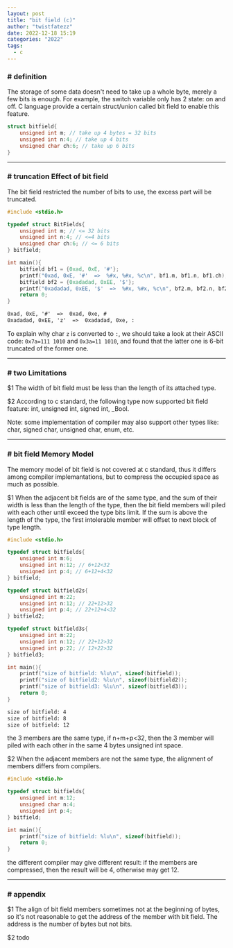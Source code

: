 ```yaml
---
layout: post
title: "bit field (c)"
author: "twistfatezz"
date: 2022-12-18 15:19
categories: "2022"
tags:
  - c
---
```

### # definition 
The storage of some data doesn't need to take up a whole byte, merely a few bits is enough. For example, the switch variable only has 2 state: on and off. C language provide a certain struct/union called bit field to enable this feature.
```c
struct bitfield{
    unsigned int m; // take up 4 bytes = 32 bits
    unsigned int n:4; // take up 4 bits 
    unsigned char ch:6; // take up 6 bits
}
```

<hr>

### # truncation Effect of bit field
The bit field restricted the number of bits to use, the excess part will be truncated.
```c
#include <stdio.h>

typedef struct BitFields{
    unsigned int m; // <= 32 bits
    unsigned int n:4; // <=4 bits
    unsigned char ch:6; // <= 6 bits
} bitfield;

int main(){
    bitfield bf1 = {0xad, 0xE, '#'};
    printf("0xad, 0xE, '#'  =>  %#x, %#x, %c\n", bf1.m, bf1.n, bf1.ch);
    bitfield bf2 = {0xadadad, 0xEE, '$'};
    printf("0xadadad, 0xEE, '$'  =>  %#x, %#x, %c\n", bf2.m, bf2.n, bf2.ch);
    return 0;
}
```
```txt
0xad, 0xE, '#'  =>  0xad, 0xe, #
0xadadad, 0xEE, 'z'  =>  0xadadad, 0xe, :
```
To explain why char `z` is converted to `:`, we should take a look at their ASCII code: `0x7a=111 1010` and `0x3a=11 1010`, and found that the latter one is 6-bit truncated of the former one.

<hr>

### # two Limitations
$1 The width of bit field must be less than the length of its attached type.

$2 According to c standard, the following type now supported bit field feature: int, unsigned int, signed int, \_Bool. 

Note: some implementation of compiler may also support other types like: char, signed char, unsigned char, enum, etc. 

<hr>

### # bit field Memory Model
The memory model of bit field is not covered at c standard, thus it differs among compiler implemantations, but to compress the occupied space as much as possible.

$1 When the adjacent bit fields are of the same type, and the sum of their width is less than the length of the type, then the bit field members will piled with each other until exceed the type bits limit. If the sum is above the length of the type, the first intolerable member will offset to next block of type length.
```c
#include <stdio.h>

typedef struct bitfields{
    unsigned int m:6;
    unsigned int n:12; // 6+12<32
    unsigned int p:4; // 6+12+4<32
} bitfield;

typedef struct bitfield2s{
    unsigned int m:22; 
    unsigned int n:12; // 22+12>32
    unsigned int p:4; // 22+12+4<32 
} bitfield2;

typedef struct bitfield3s{
    unsigned int m:22;
    unsigned int n:12; // 22+12>32
    unsigned int p:22; // 12+22>32
} bitfield3;

int main(){
    printf("size of bitfield: %lu\n", sizeof(bitfield));
    printf("size of bitfield2: %lu\n", sizeof(bitfield2));
    printf("size of bitfield3: %lu\n", sizeof(bitfield3));
    return 0;
}
```
```txt
size of bitfield: 4
size of bitfield: 8
size of bitfield: 12 
```
the 3 members are the same type, if n+m+p<32, then the 3 member will piled with each other in the same 4 bytes unsigned int space.

$2 When the adjacent members are not the same type, the alignment of members differs from compilers.
```c
#include <stdio.h>

typedef struct bitfields{
    unsigned int m:12;
    unsigned char n:4;
    unsigned int p:4;
} bitfield;

int main(){
    printf("size of bitfield: %lu\n", sizeof(bitfield));
    return 0;
}
```
the different compiler may give different result: if the members are compressed, then the result will be 4, otherwise may get 12.

<hr>

### # appendix
$1 The align of bit field members sometimes not at the beginning of bytes, so it's not reasonable to get the address of the member with bit field. The address is the number of bytes but not bits.

$2 todo


